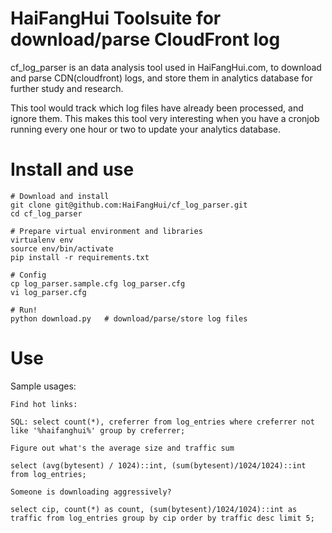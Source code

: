 # HaiFangHui Toolsuite for download/parse CloudFront log


cf_log_parser is an data analysis tool used in HaiFangHui.com, to
download and parse CDN(cloudfront) logs, and store them in analytics
database for further study and research.

This tool would track which log files have already been processed, and
ignore them. This makes this tool very interesting when you have a
cronjob running every one hour or two to update your analytics
database.


# Install and use

```
# Download and install
git clone git@github.com:HaiFangHui/cf_log_parser.git
cd cf_log_parser

# Prepare virtual environment and libraries
virtualenv env
source env/bin/activate
pip install -r requirements.txt

# Config
cp log_parser.sample.cfg log_parser.cfg  
vi log_parser.cfg

# Run!
python download.py   # download/parse/store log files
```


# Use

Sample usages:

```
Find hot links:

SQL: select count(*), creferrer from log_entries where creferrer not like '%haifanghui%' group by creferrer;
```


```
Figure out what's the average size and traffic sum

select (avg(bytesent) / 1024)::int, (sum(bytesent)/1024/1024)::int from log_entries;
```
 
 
```
Someone is downloading aggressively?

select cip, count(*) as count, (sum(bytesent)/1024/1024)::int as traffic from log_entries group by cip order by traffic desc limit 5;
```
